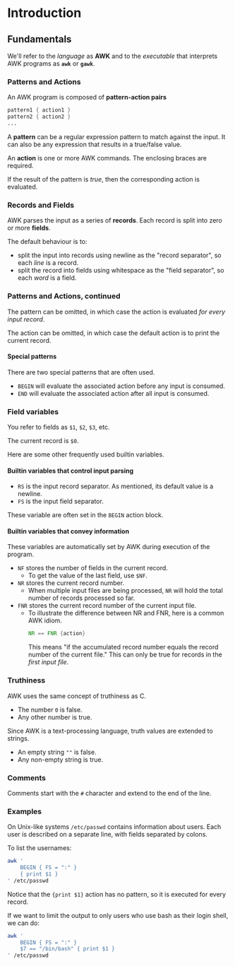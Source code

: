 # Introduction

## Fundamentals

We'll refer to the _language_ as **AWK** and to the _executable_ that interprets AWK programs as **`awk`** or **`gawk`**.

### Patterns and Actions

An AWK program is composed of **pattern-action pairs**

```awk
pattern1 { action1 }
pattern2 { action2 }
...
```

A **pattern** can be a regular expression pattern to match against the input.
It can also be any expression that results in a true/false value.

An **action** is one or more AWK commands.
The enclosing braces are required.

If the result of the pattern is _true_, then the corresponding action is evaluated.

### Records and Fields

AWK parses the input as a series of **records**.
Each record is split into zero or more **fields**.

The default behaviour is to:

- split the input into records using newline as the "record separator", so each _line_ is a record.
- split the record into fields using whitespace as the "field separator", so each _word_ is a field.

### Patterns and Actions, continued

The pattern can be omitted, in which case the action is evaluated _for every input record_.

The action can be omitted, in which case the default action is to print the current record.

#### Special patterns

There are two special patterns that are often used.

- `BEGIN` will evaluate the associated action before any input is consumed.
- `END` will evaluate the associated action after all input is consumed.

### Field variables

You refer to fields as `$1`, `$2`, `$3`, etc.

The current record is `$0`.

Here are some other frequently used builtin variables.

#### Builtin variables that control input parsing

- `RS` is the input record separator.
  As mentioned, its default value is a newline.
- `FS` is the input field separator.

These variable are often set in the `BEGIN` action block.

#### Builtin variables that convey information

These variables are automatically set by AWK during execution of the program.

- `NF` stores the number of fields in the current record.
  - To get the value of the last field, use `$NF`.
- `NR` stores the current record number.
  - When multiple input files are being processed, `NR` will hold the total number of records processed so far.
- `FNR` stores the current record number of the current input file.
  - To illustrate the difference between NR and FNR, here is a common AWK idiom.
    ```awk
    NR == FNR {action}
    ```
    This means "if the accumulated record number equals the record number of the current file."
    This can only be true for records in the _first input file_.

### Truthiness

AWK uses the same concept of truthiness as C.

- The number `0` is false.
- Any other number is true.

Since AWK is a text-processing language, truth values are extended to strings.

- An empty string `""` is false.
- Any non-empty string is true.

### Comments

Comments start with the `#` character and extend to the end of the line.

### Examples

On Unix-like systems `/etc/passwd` contains information about users.
Each user is described on a separate line, with fields separated by colons.

To list the usernames:

```sh
awk '
    BEGIN { FS = ":" }
    { print $1 }
' /etc/passwd
```

Notice that the `{print $1}` action has no pattern, so it is executed for every record.

If we want to limit the output to only users who use bash as their login shell, we can do:

```sh
awk '
    BEGIN { FS = ":" }
    $7 == "/bin/bash" { print $1 }
' /etc/passwd
```
